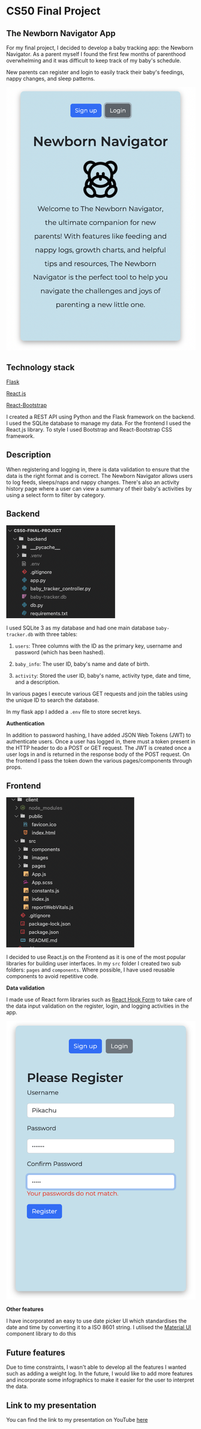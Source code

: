 
  

# CS50 Final Project

  
  

## The Newborn Navigator App

For my final project, I decided to develop a baby tracking app: the Newborn Navigator. As a parent myself I found the first few months of parenthood overwhelming and it was difficult to keep track of my baby's schedule.

  

New parents can register and login to easily track their baby's feedings, nappy changes, and sleep patterns.

![home page](./readme-images/homepage.png)

## Technology stack

[Flask](https://flask.palletsprojects.com/en/2.2.x/)

[React.js](https://reactjs.org/)

[React-Bootstrap](https://react-bootstrap.github.io/)

I created a REST API using Python and the Flask framework on the backend. I used the SQLite database to manage my data. For the frontend I used the React.js library. To style I used Bootstrap and React-Bootstrap CSS framework.

  

## Description

When registering and logging in, there is data validation to ensure that the data is the right format and is correct. The Newborn Navigator allows users to log feeds, sleeps/naps and nappy changes. There's also an activity history page where a user can view a summary of their baby's activities by using a select form to filter by category.

  

## Backend
![backend-structure](./readme-images/backend-files.png)
  

I used SQLite 3 as my database and had one main database `baby-tracker.db` with three tables:

  

1.  `users`: Three columns with the ID as the primary key, username and password (which has been hashed).

2.  `baby_info`: The user ID, baby's name and date of birth.

3.  `activity`: Stored the user ID, baby's name, activity type, date and time, and a description.

  

In various pages I execute various GET requests and join the tables using the unique ID to search the database.

  

In my flask app I added a `.env` file to store secret keys.

  

**Authentication**

In addition to password hashing, I have added JSON Web Tokens (JWT) to authenticate users. Once a user has logged in, there must a token present in the HTTP header to do a POST or GET request. The JWT is created once a user logs in and is returned in the response body of the POST request. On the frontend I pass the token down the various pages/components through props.

  

## Frontend

![client file structure](./readme-images/client-files.png)  

I decided to use React.js on the Frontend as it is one of the most popular libraries for building user interfaces. In my `src` folder I created two sub folders: `pages` and `components`. Where possible, I have used reusable components to avoid repetitive code.

  

**Data validation**

I made use of React form libraries such as [React Hook Form](https://react-hook-form.com/) to take care of the data input validation on the register, login, and logging activities in the app.

![register page](./readme-images/register-page.png)  

**Other features**

I have incorporated an easy to use date picker UI which standardises the date and time by converting it to a ISO 8601 string. I utilised the [Material UI](https://mui.com/) component library to do this

  

## Future features

Due to time constraints, I wasn't able to develop all the features I wanted such as adding a weight log. In the future, I would like to add more features and incorporate some infographics to make it easier for the user to interpret the data.

  

## Link to my presentation

You can find the link to my presentation on YouTube [here](https://youtu.be/yZF1QqzttVA)